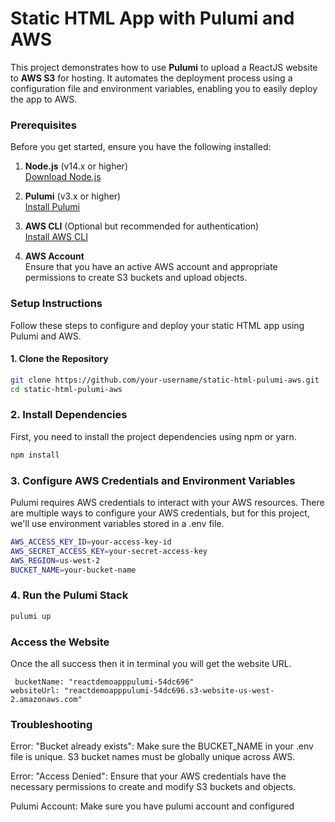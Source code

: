 # Static HTML App with Pulumi and AWS

This project demonstrates how to use **Pulumi** to upload a ReactJS website to **AWS S3** for hosting. It automates the deployment process using a configuration file and environment variables, enabling you to easily deploy the app to AWS.

### Prerequisites

Before you get started, ensure you have the following installed:

1. **Node.js** (v14.x or higher)  
   [Download Node.js](https://nodejs.org/)

2. **Pulumi** (v3.x or higher)  
   [Install Pulumi](https://www.pulumi.com/docs/get-started/install/)

3. **AWS CLI** (Optional but recommended for authentication)  
   [Install AWS CLI](https://aws.amazon.com/cli/)

4. **AWS Account**  
   Ensure that you have an active AWS account and appropriate permissions to create S3 buckets and upload objects.

### Setup Instructions

Follow these steps to configure and deploy your static HTML app using Pulumi and AWS.

#### 1. Clone the Repository

```bash
git clone https://github.com/your-username/static-html-pulumi-aws.git
cd static-html-pulumi-aws
```

### 2. Install Dependencies

First, you need to install the project dependencies using npm or yarn.

```bash
npm install
```

### 3. Configure AWS Credentials and Environment Variables

Pulumi requires AWS credentials to interact with your AWS resources. There are multiple ways to configure your AWS credentials, but for this project, we'll use environment variables stored in a .env file.

```bash
AWS_ACCESS_KEY_ID=your-access-key-id
AWS_SECRET_ACCESS_KEY=your-secret-access-key
AWS_REGION=us-west-2
BUCKET_NAME=your-bucket-name
```

### 4. Run the Pulumi Stack

```bash
pulumi up
```

### Access the Website

Once the all success then it in terminal you will get the website URL.
```
 bucketName: "reactdemoapppulumi-54dc696"
websiteUrl: "reactdemoapppulumi-54dc696.s3-website-us-west-2.amazonaws.com"

```

### Troubleshooting

Error: "Bucket already exists": Make sure the BUCKET_NAME in your .env file is unique. S3 bucket names must be globally unique across AWS.

Error: "Access Denied": Ensure that your AWS credentials have the necessary permissions to create and modify S3 buckets and objects.

Pulumi Account: Make sure you have pulumi account and configured
```
